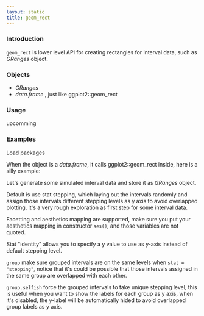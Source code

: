 ```yaml
---
layout: static
title: geom_rect
---
```

<!--roptions dev='png', fig.width=8, fig.height=8, fig.path = "geom_rect-" -->
<!--begin.rcode setup, message = FALSE, echo = FALSE, warning = FALSE
    render_jekyll()
    opts_knit$set(upload.fun = function(file) 
       imgur_upload(file, key = "7733c9b660907f0975935cc9ba657413"))
    dir.path <- "~/Codes/gitrepos/ggbio/master/ggbio/inst/examples/geom/"
    fl<- file.path(dir.path, "geom_rect.R")
    read_chunk(fl)
end.rcode-->

### Introduction
`geom_rect` is lower level API for creating rectangles for interval data,
such as *GRanges* object.

### Objects
  * *GRanges*
  * *data.frame* , just like ggplot2::geom_rect
  
### Usage
  upcomming
  
### Examples
Load packages
<!--begin.rcode load, message = FALSE, warning = FALSE
end.rcode-->

When the object is a *data.frame*, it calls ggplot2::geom_rect inside, here is a
silly example:
<!--begin.rcode data.frame, message = FALSE, warning = FALSE
end.rcode-->


Let's generate some simulated interval data and store it as *GRanges* object.
<!--begin.rcode simul, message = FALSE, warning = FALSE
end.rcode-->


Default is use stat stepping, which laying out the intervals randomly and assign
those intervals different stepping levels as y axis to avoid overlapped
plotting, it's a very rough exploration as first step for some interval data.

<!--begin.rcode default,  message = FALSE, warning = FALSE
end.rcode-->

Facetting and aesthetics mapping are supported, make sure you put your
aesthetics mapping in constructor `aes()`, and those variables are not quoted.

<!--begin.rcode facet_aes, message = FALSE, warning = FALSE
end.rcode-->

Stat "identity" allows you to specify a y value to use as y-axis instead of
default stepping level.

<!--begin.rcode stat:identity, message = FALSE, warning = FALSE
end.rcode-->

`group` make sure grouped intervals are on the same levels when `stat =
"stepping"`,  notice that it's could be possible that those
intervals assigned in the same group are overlapped with each other.

<!--begin.rcode stat:stepping, message = FALSE, warning = FALSE
end.rcode-->

`group.selfish` force the grouped intervals to take unique stepping level,
  this is useful when you want to show the labels for each group as y axis, when
  it's disabled, the y-label will be automatically hided to avoid overlapped
  group labels as y axis.

<!--begin.rcode group.selfish, message = FALSE, echo = FALSE, warning = FALSE
end.rcode-->

